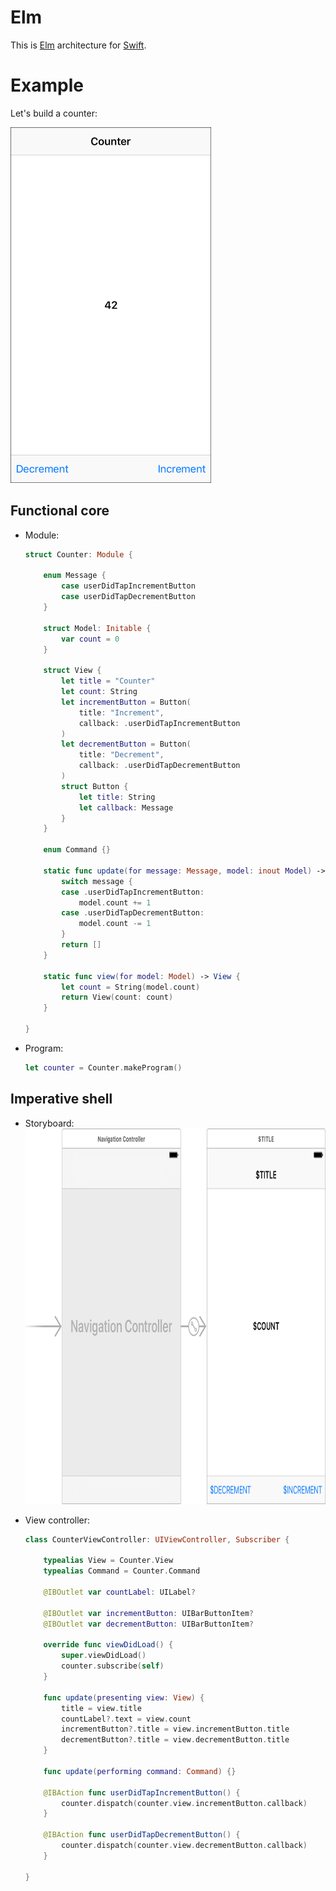 # Elm

This is [Elm](http://elm-lang.org) architecture for [Swift](https://swift.org).

# Example

Let's build a counter:

<img src="Images/Screenshot.png" width="321" height="569" alt="Screenshot"/>

## Functional core

* Module:
    ```swift
    struct Counter: Module {

        enum Message {
            case userDidTapIncrementButton
            case userDidTapDecrementButton
        }

        struct Model: Initable {
            var count = 0
        }

        struct View {
            let title = "Counter"
            let count: String
            let incrementButton = Button(
                title: "Increment",
                callback: .userDidTapIncrementButton
            )
            let decrementButton = Button(
                title: "Decrement",
                callback: .userDidTapDecrementButton
            )
            struct Button {
                let title: String
                let callback: Message
            }
        }

        enum Command {}

        static func update(for message: Message, model: inout Model) -> [Command] {
            switch message {
            case .userDidTapIncrementButton:
                model.count += 1
            case .userDidTapDecrementButton:
                model.count -= 1
            }
            return []
        }

        static func view(for model: Model) -> View {
            let count = String(model.count)
            return View(count: count)
        }
        
    }
    ```

* Program:
    ```swift
    let counter = Counter.makeProgram()
    ```

## Imperative shell

* Storyboard:
    <img src="Images/Storyboard.png" width="813" height="601" alt="Storyboard"/>

* View controller:
    ```swift
    class CounterViewController: UIViewController, Subscriber {

        typealias View = Counter.View
        typealias Command = Counter.Command

        @IBOutlet var countLabel: UILabel?

        @IBOutlet var incrementButton: UIBarButtonItem?
        @IBOutlet var decrementButton: UIBarButtonItem?

        override func viewDidLoad() {
            super.viewDidLoad()
            counter.subscribe(self)
        }

        func update(presenting view: View) {
            title = view.title
            countLabel?.text = view.count
            incrementButton?.title = view.incrementButton.title
            decrementButton?.title = view.decrementButton.title
        }

        func update(performing command: Command) {}

        @IBAction func userDidTapIncrementButton() {
            counter.dispatch(counter.view.incrementButton.callback)
        }

        @IBAction func userDidTapDecrementButton() {
            counter.dispatch(counter.view.decrementButton.callback)
        }

    }
    ```
